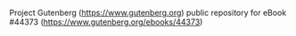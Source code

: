 Project Gutenberg (https://www.gutenberg.org) public repository for eBook #44373 (https://www.gutenberg.org/ebooks/44373)
